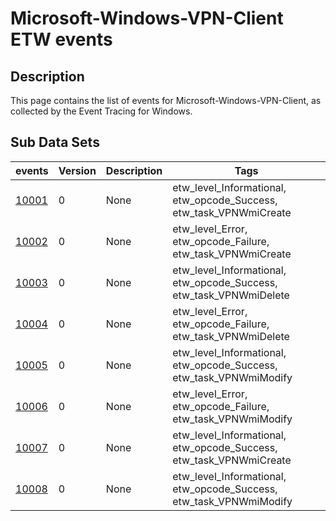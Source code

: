 # Microsoft-Windows-VPN-Client ETW events

## Description
This page contains the list of events for Microsoft-Windows-VPN-Client, as collected by the Event Tracing for Windows.

## Sub Data Sets
|events|Version|Description|Tags|
|---|---|---|---|
|[10001](events/event-10001.md)|0|None|etw_level_Informational, etw_opcode_Success, etw_task_VPNWmiCreate|
|[10002](events/event-10002.md)|0|None|etw_level_Error, etw_opcode_Failure, etw_task_VPNWmiCreate|
|[10003](events/event-10003.md)|0|None|etw_level_Informational, etw_opcode_Success, etw_task_VPNWmiDelete|
|[10004](events/event-10004.md)|0|None|etw_level_Error, etw_opcode_Failure, etw_task_VPNWmiDelete|
|[10005](events/event-10005.md)|0|None|etw_level_Informational, etw_opcode_Success, etw_task_VPNWmiModify|
|[10006](events/event-10006.md)|0|None|etw_level_Error, etw_opcode_Failure, etw_task_VPNWmiModify|
|[10007](events/event-10007.md)|0|None|etw_level_Informational, etw_opcode_Success, etw_task_VPNWmiCreate|
|[10008](events/event-10008.md)|0|None|etw_level_Informational, etw_opcode_Success, etw_task_VPNWmiModify|
